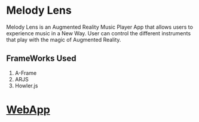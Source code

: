 # Melody Lens
Melody Lens is an Augmented Reality Music Player App that allows users to experience music in a New Way.
User can control the different instruments that play with the magic of Augmented Reality.

## FrameWorks Used
1. A-Frame
2. ARJS
3. Howler.js

# [WebApp](https://melody-lens.vercel.app/)
